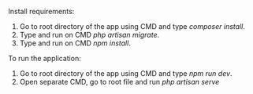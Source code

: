 Install requirements:

1. Go to root directory of the app using CMD and type *composer install*.
2. Type and run on CMD *php artisan migrate*.
3. Type and run on CMD *npm install*.

To run the application:
1. Go to root directory of the app using CMD and type *npm run dev*.
2. Open separate CMD, go to root file and run *php artisan serve*
